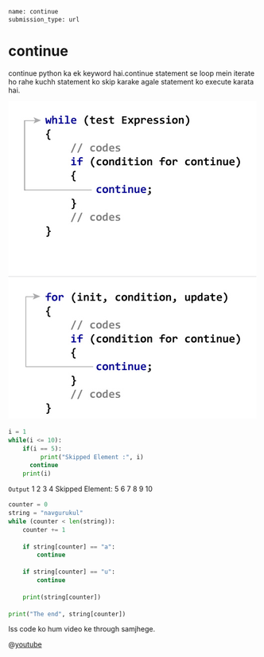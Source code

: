 ```ngMeta
name: continue
submission_type: url
```

# continue

continue python ka ek keyword hai.continue statement se loop mein iterate ho rahe kuchh statement ko skip karake agale statement ko execute karata hai.

![Mobile Video Recorder](assets/how-continue-statement-works.jpg)

```python
i = 1
while(i <= 10):
    if(i == 5):
         print("Skipped Element :", i)
      continue
    print(i)
```
`Output`
1
2
3
4
Skipped Element: 5
6
7
8
9
10



```python
counter = 0
string = "navgurukul"
while (counter < len(string)):
    counter += 1

    if string[counter] == "a":
        continue

    if string[counter] == "u":
        continue
    
    print(string[counter])

print("The end", string[counter])
 ```
Iss code ko hum video ke through samjhege.

@[youtube](https://www.youtube.com/watch?v=rOfNF7gj5t0)